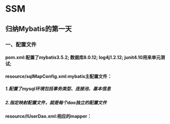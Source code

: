 # SSM
## 归纳Mybatis的第一天
### 一、配置文件
#### pom.xml:配置了mybatis3.5.2; 数据库8.0.12; log4j1.2.12; junit4.10用来单元测试;
#### resource/sqlMapConfig.xml:mybatis主配置文件：
##### 1.配置了mysql环境包括事务类型、连接池、基本信息
##### 2.指定映射配置文件，就是每个dao独立的配置文件
#### resource/IUserDao.xml:相应的mapper：
  
